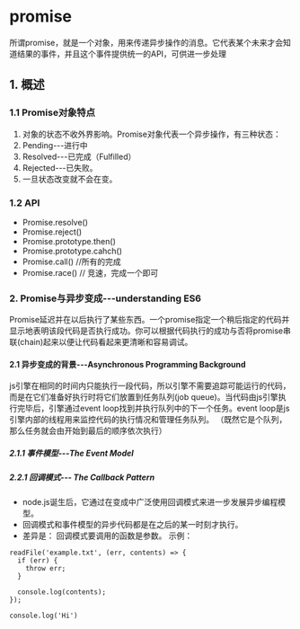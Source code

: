 # promise
所谓promise，就是一个对象，用来传递异步操作的消息。它代表某个未来才会知道结果的事件，并且这个事件提供统一的API，可供进一步处理
## 1. 概述
### 1.1 Promise对象特点
1. 对象的状态不收外界影响。Promise对象代表一个异步操作，有三种状态：
  1. Pending---进行中
  2. Resolved---已完成（Fulfilled）
  3. Rejected---已失败。
2. 一旦状态改变就不会在变。

### 1.2 API
- Promise.resolve()
- Promise.reject()
- Promise.prototype.then()
- Promise.prototype.cahch()
- Promise.call()  //所有的完成
- Promise.race() // 竞速，完成一个即可

### 2. Promise与异步变成---understanding ES6
Promise延迟并在以后执行了某些东西。一个promise指定一个稍后指定的代码并显示地表明该段代码是否执行成功。你可以根据代码执行的成功与否将promise串联(chain)起来以便让代码看起来更清晰和容易调试。

#### 2.1 异步变成的背景---Asynchronous Programming Background
js引擎在相同的时间内只能执行一段代码，所以引擎不需要追踪可能运行的代码，而是在它们准备好执行时将它们放置到任务队列(job queue)。当代码由js引擎执行完毕后，引擎通过event loop找到并执行队列中的下一个任务。event loop是js引擎内部的线程用来监控代码的执行情况和管理任务队列。
（既然它是个队列，那么任务就会由开始到最后的顺序依次执行）
##### 2.1.1 事件模型---The Event Model

##### 2.2.1 回调模式--- The Callback Pattern
- node.js诞生后，它通过在变成中广泛使用回调模式来进一步发展异步编程模型。
- 回调模式和事件模型的异步代码都是在之后的某一时刻才执行。
- 差异是： 回调模式要调用的函数是参数。
示例：
```
readFile('example.txt', (err, contents) => {
  if (err) {
    throw err;
  }

  console.log(contents);
});

console.log('Hi')
```
